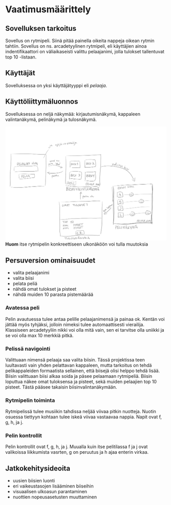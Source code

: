 # Vaatimusmäärittely

## Sovelluksen tarkoitus

Sovellus on rytmipeli. Siinä pitää painella oikeita nappeja oikean rytmin tahtiin. Sovellus on ns. arcadetyylinen rytmipeli, eli käyttäjien ainoa indentifikaattori on väliaikaseisti valittu pelaajanimi, jolla tulokset tallentuvat top 10 -listaan.


## Käyttäjät

Sovelluksessa on yksi käyttäjätyyppi eli *pelaaja*.


## Käyttöliittymäluonnos

Sovelluksessa on neljä näkymää: kirjautumisnäkymä, kappaleen valintanäkymä, pelinäkymä ja tulosnäkymä.

![kuva käyttöliittymästä](kayttoliittyma.png)
**Huom** itse rytmipelin konkreettiseen ulkonäköön voi tulla muutoksia

## Persuversion ominaisuudet
- valita pelaajanimi
- valita biisi
- pelata peliä
- nähdä omat tulokset ja pisteet
- nähdä muiden 10 parasta pistemäärää

### Avatessa peli
Pelin avautuessa tulee antaa pelille pelaajanimensä ja painaa ok. Kentän voi jättää myös tyhjäksi, jolloin nimeksi tulee automaattisesti vierailija. Klassiseen arcadetyyliin nikki voi olla mitä vain, sen ei tarvitse olla uniikki ja se voi olla max 10 merkkiä pitkä.

### Pelissä navigointi
Valittuaan nimensä pelaaja saa valita biisin. Tässä projektissa teen luultavasti vain yhden pelattavan kappaleen, mutta tarkoitus on tehdä pelikappaleiden formaatista sellainen, että biisejä olisi helppo tehdä lisää. Biisin valittuaan biisi alkaa soida ja päsee pelaamaan rytmipeliä. Biisin loputtua näkee omat tuloksensa ja pisteet, sekä muiden pelaajien top 10 pisteet. Tästä pääsee takaisin biisinvalintanäkymään.

### Rytmipelin toiminta
Rytmipelissä tulee musiikin tahdissa neljää viivaa pitkin nuotteja. Nuotin osuessa tiettyyn kohtaan tulee iskeä viivaa vastaavaa nappia. Napit ovat f, g, h, ja j. 

### Pelin kontrollit
Pelin kontrollit ovat f, g, h, ja j. Muualla kuin itse pelitilassa f ja j ovat valikoissa liikkumista vasrten, g on peruutus ja h ajaa enterin virkaa.

## Jatkokehitysideoita
- uusien biisien luonti
- eri vaikeustasojen lisääminen biiseihin
- visuaalisen ulkoasun parantaminen
- nuottien nopeusasetusten muuttaminen
